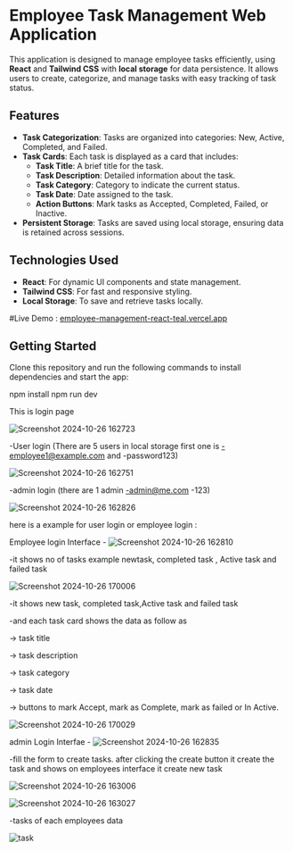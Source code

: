 # Employee Task Management Web Application

This application is designed to manage employee tasks efficiently, using **React** and **Tailwind CSS** with **local storage** for data persistence. It allows users to create, categorize, and manage tasks with easy tracking of task status.

## Features
- **Task Categorization**: Tasks are organized into categories: New, Active, Completed, and Failed.
- **Task Cards**: Each task is displayed as a card that includes:
  - **Task Title**: A brief title for the task.
  - **Task Description**: Detailed information about the task.
  - **Task Category**: Category to indicate the current status.
  - **Task Date**: Date assigned to the task.
  - **Action Buttons**: Mark tasks as Accepted, Completed, Failed, or Inactive.
- **Persistent Storage**: Tasks are saved using local storage, ensuring data is retained across sessions.

## Technologies Used
- **React**: For dynamic UI components and state management.
- **Tailwind CSS**: For fast and responsive styling.
- **Local Storage**: To save and retrieve tasks locally.

#Live Demo : [employee-management-react-teal.vercel.app](https://employee-management-react-teal.vercel.app/)

## Getting Started
Clone this repository and run the following commands to install dependencies and start the app:

npm install
npm run dev


This is login page

![Screenshot 2024-10-26 162723](https://github.com/user-attachments/assets/50d9b74f-7bba-443d-9d44-8932a59e2773)

-User login (There are 5 users in local storage first one is -employee1@example.com and -password123)


![Screenshot 2024-10-26 162751](https://github.com/user-attachments/assets/781acd10-bf12-4966-9b5c-081b1279e7a2)

-admin login (there are 1 admin -admin@me.com -123)

![Screenshot 2024-10-26 162826](https://github.com/user-attachments/assets/b7c52995-e67c-44f0-988e-705e3afc536f)

here is a example for user login or employee login :

Employee login Interface -
![Screenshot 2024-10-26 162810](https://github.com/user-attachments/assets/bd6282dd-266a-4a97-b87e-a7a91d70a1ac)

-it shows no of tasks example newtask, completed task , Active task and failed task

![Screenshot 2024-10-26 170006](https://github.com/user-attachments/assets/20c4ff08-df0e-4160-aa5a-2bcbee36704c)

-it shows new task, completed task,Active task and failed task

-and each task card shows the data as follow as

 -> task title
 
 -> task description
 
 -> task category
 
 -> task date
 
 -> buttons to mark Accept, mark as Complete, mark as failed or In Active.

 ![Screenshot 2024-10-26 170029](https://github.com/user-attachments/assets/fd8577bf-9475-418f-ae24-c84a5b7ff035)


admin Login Interfae -
![Screenshot 2024-10-26 162835](https://github.com/user-attachments/assets/d6896fde-5f33-4668-a5c1-b2a416290c4d)

-fill the form to create tasks. after clicking the create button it create the task and shows on employees interface it create new task

![Screenshot 2024-10-26 163006](https://github.com/user-attachments/assets/ac24c397-8e77-4051-89d5-14c0d99b2453)

![Screenshot 2024-10-26 163027](https://github.com/user-attachments/assets/1093ee98-2b98-4c36-b356-4b18da17deb7)

-tasks of each employees data 

![task ](https://github.com/user-attachments/assets/a0528c71-05c1-4209-a5dc-7abe29f2ad2d)





